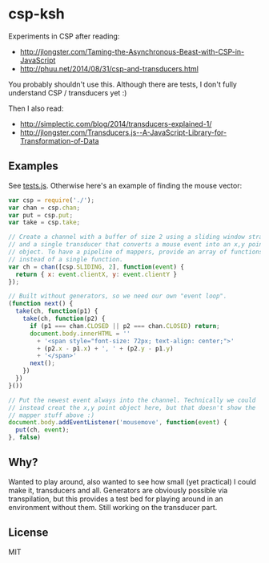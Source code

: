 csp-ksh
=======

Experiments in CSP after reading:

- http://jlongster.com/Taming-the-Asynchronous-Beast-with-CSP-in-JavaScript
- http://phuu.net/2014/08/31/csp-and-transducers.html

You probably shouldn't use this. Although there are tests, I don't fully understand CSP / transducers yet :)

Then I also read:

- http://simplectic.com/blog/2014/transducers-explained-1/
- http://jlongster.com/Transducers.js--A-JavaScript-Library-for-Transformation-of-Data

Examples
--------

See [tests.js](./tests.js). Otherwise here's an example of finding the mouse vector:

```js
var csp = require('./');
var chan = csp.chan;
var put = csp.put;
var take = csp.take;

// Create a channel with a buffer of size 2 using a sliding window strategy,
// and a single transducer that converts a mouse event into an x,y point
// object. To have a pipeline of mappers, provide an array of functions
// instead of a single function.
var ch = chan([csp.SLIDING, 2], function(event) {
  return { x: event.clientX, y: event.clientY }
});

// Built without generators, so we need our own "event loop".
(function next() {
  take(ch, function(p1) {
    take(ch, function(p2) {
      if (p1 === chan.CLOSED || p2 === chan.CLOSED) return;
      document.body.innerHTML = ''
        + '<span style="font-size: 72px; text-align: center;">'
        + (p2.x - p1.x) + ', ' + (p2.y - p1.y)
        + '</span>'
      next();
    })
  })
}())

// Put the newest event always into the channel. Technically we could
// instead creat the x,y point object here, but that doesn't show the
// mapper stuff above :)
document.body.addEventListener('mousemove', function(event) {
  put(ch, event);
}, false)
```

Why?
----

Wanted to play around, also wanted to see how small (yet practical) I could make it, transducers and all. Generators are obviously possible via transpilation, but this provides a test bed for playing around in an environment without them. Still working on the transducer part.

License
-------

MIT
